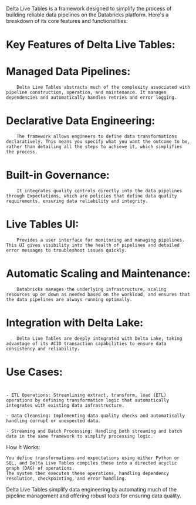 Delta Live Tables is a framework designed to simplify the process of building reliable data pipelines on the Databricks platform. Here's a breakdown of its core features and functionalities:

# Key Features of Delta Live Tables:

  # Managed Data Pipelines:
        Delta Live Tables abstracts much of the complexity associated with pipeline construction, operation, and maintenance. It manages dependencies and automatically handles retries and error logging.

 # Declarative Data Engineering:
        The framework allows engineers to define data transformations declaratively. This means you specify what you want the outcome to be, rather than detailing all the steps to achieve it, which simplifies the process.

 # Built-in Governance:
        It integrates quality controls directly into the data pipelines through Expectations, which are policies that define data quality requirements, ensuring data reliability and integrity.

  # Live Tables UI:
        Provides a user interface for monitoring and managing pipelines. This UI gives visibility into the health of pipelines and detailed error messages to troubleshoot issues quickly.

  # Automatic Scaling and Maintenance:
        Databricks manages the underlying infrastructure, scaling resources up or down as needed based on the workload, and ensures that the data pipelines are always running optimally.

  # Integration with Delta Lake:
        Delta Live Tables are deeply integrated with Delta Lake, taking advantage of its ACID transaction capabilities to ensure data consistency and reliability.

# ##############
# Use Cases: ###
# ##############
    - ETL Operations: Streamlining extract, transform, load (ETL) operations by defining transformation logic that automatically integrates with existing data infrastructure.
    
    - Data Cleansing: Implementing data quality checks and automatically handling corrupt or unexpected data.
    
    - Streaming and Batch Processing: Handling both streaming and batch data in the same framework to simplify processing logic.

How It Works:

    You define transformations and expectations using either Python or SQL, and Delta Live Tables compiles these into a directed acyclic graph (DAG) of operations.
    The system then executes these operations, handling dependency resolution, checkpointing, and error handling.

Delta Live Tables simplify data engineering by automating much of the pipeline management and offering robust tools for ensuring data quality.

